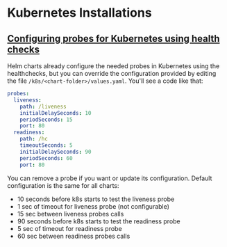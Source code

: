 # Kubernetes Installations


## [Configuring probes for Kubernetes using health checks](https://github.com/dotnet-architecture/eShopOnContainers/wiki/Using-HealthChecks#configuring-probes-for-kubernetes-using-health-checks)
Helm charts already configure the needed probes in Kubernetes using the healthchecks, but you can override the configuration provided by editing the file `/k8s/<chart-folder>/values.yaml`. You'll see a code like that:

```yaml
probes:
  liveness:
    path: /liveness
    initialDelaySeconds: 10
    periodSeconds: 15
    port: 80
  readiness:
    path: /hc
    timeoutSeconds: 5
    initialDelaySeconds: 90
    periodSeconds: 60
    port: 80

```

You can remove a probe if you want or update its configuration. Default configuration is the same for all charts:

- 10 seconds before k8s starts to test the liveness probe
- 1 sec of timeout for liveness probe (not configurable)
- 15 sec between liveness probes calls
- 90 seconds before k8s starts to test the readiness probe
- 5 sec of timeout for readiness probe
- 60 sec between readiness probes calls